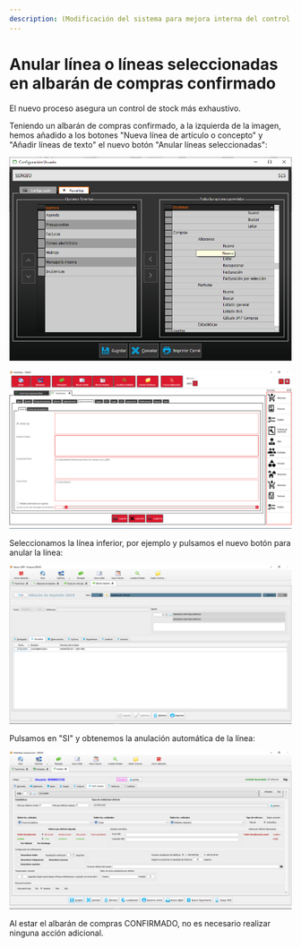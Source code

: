 ```yaml
---
description: (Modificación del sistema para mejora interna del control de stock)
---
```


# Anular línea o líneas seleccionadas en albarán de compras confirmado

El nuevo proceso asegura un control de stock más exhaustivo. 

Teniendo un albarán de compras confirmado, a la izquierda de la imagen, hemos añadido a los botones "Nueva línea de artículo o concepto" y "Añadir líneas de texto" el nuevo botón "Anular líneas seleccionadas":

![Anular l&#xED;neas seleccionadas](../../.gitbook/assets/image%20%28474%29.png)

![](../../.gitbook/assets/image%20%28383%29.png)

Seleccionamos la línea inferior, por ejemplo y pulsamos el nuevo botón para anular la línea:

![](../../.gitbook/assets/image%20%28126%29.png)

Pulsamos en "SI" y obtenemos la anulación automática de la línea:

![](../../.gitbook/assets/image%20%28136%29.png)

Al estar el albarán de compras CONFIRMADO, no es necesario realizar ninguna acción adicional.

